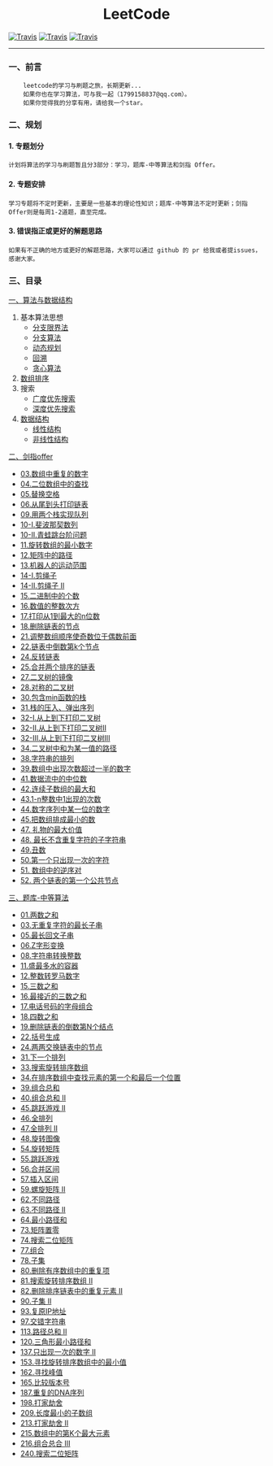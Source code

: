 <h1 align="center">LeetCode</h1>

[![Travis](https://img.shields.io/badge/language-JavaScript-yellow.svg)]() [![Travis](https://img.shields.io/badge/language-TypeScript-blue.svg)]() [![Travis](https://img.shields.io/badge/language-Java-white.svg)]()

----

### 一、前言

        leetcode的学习与刷题之旅，长期更新...
        如果你也在学习算法，可与我一起（1799158837@qq.com）。
        如果你觉得我的分享有用，请给我一个star。

### 二、规划
#### 1. 专题划分
    计划将算法的学习与刷题暂且分3部分：学习，题库-中等算法和剑指 Offer。

#### 2. 专题安排
    学习专题将不定时更新，主要是一些基本的理论性知识；题库-中等算法不定时更新；剑指 Offer则是每周1-2道题，直至完成。

#### 3. 错误指正或更好的解题思路
    如果有不正确的地方或更好的解题思路，大家可以通过 github 的 pr 给我或者提issues，感谢大家。

### 三、目录
[一、算法与数据结构](./算法与数据结构/README.md)
1. 基本算法思想
   - [分支限界法](./算法与数据结构/基本算法思想/分支限界法.md)
   - [分支算法](./算法与数据结构/基本算法思想/分治算法.md)
   - [动态规划](./算法与数据结构/基本算法思想/动态规划.md)
   - [回溯](./算法与数据结构/基本算法思想/回溯.md)
   - [贪心算法](./算法与数据结构/基本算法思想/贪心算法.md)
2. [数组排序](./算法与数据结构/排序/README.md)
3. 搜索
   - [广度优先搜索](./算法与数据结构/搜索/广度优先搜索.md)
   - [深度优先搜索](./算法与数据结构/搜索/深度优先搜索.md)
4. [数据结构](./算法与数据结构/数据结构/README.md)
   - [线性结构](./算法与数据结构/数据结构/线性结构.md)
   - [非线性结构](./算法与数据结构/数据结构/非线性结构.md)

[二、剑指offer](./剑指Offer/README.md)
- [03.数组中重复的数字](./剑指Offer/03.数组中重复的数字.md)
- [04.二位数组中的查找](./剑指Offer/04.二维数组中的查找.md)
- [05.替换空格](./剑指Offer/05.替换空格.md)
- [06.从尾到头打印链表](./剑指Offer/06.从尾到头打印链表.md)
- [09.用两个栈实现队列](./剑指Offer/09.用两个栈实现队列.md)
- [10-I.斐波那契数列](./剑指Offer/10-I.斐波那契数列.md)
- [10-II.青蛙跳台阶问题](./剑指Offer/10-II.青蛙跳台阶问题.md)
- [11.旋转数组的最小数字](./剑指Offer/11.旋转数组的最小数字.md)
- [12.矩阵中的路径](./剑指Offer/12.矩阵中的路径.md)
- [13.机器人的运动范围](./剑指Offer/13.机器人的运动范围.md)
- [14-I.剪绳子](./剑指Offer/14-I.剪绳子.md)
- [14-II.剪绳子 II](./剑指Offer/14-II.剪绳子II.md)
- [15.二进制中的个数](./剑指Offer/15.二进制中1的个数.md)
- [16.数值的整数次方](./剑指Offer/16.数值的整数次方.md)
- [17.打印从1到最大的n位数](./剑指Offer/17.打印从1到最大的n位数.md)
- [18.删除链表的节点](./剑指Offer/18.删除链表的节点.md)
- [21.调整数组顺序使奇数位于偶数前面](./剑指Offer/21.调整数组顺序使奇数位于偶数前面.md)
- [22.链表中倒数第k个节点](./剑指Offer/22.链表中倒数第k个节点.md)
- [24.反转链表](./剑指Offer/24.反转链表.md)
- [25.合并两个排序的链表](./剑指Offer/25.合并两个排序的链表.md)
- [27.二叉树的镜像](./剑指Offer/27.二叉树的镜像.md)
- [28.对称的二叉树](./剑指Offer/28.对称的二叉树.md)
- [30.包含min函数的栈](./剑指Offer/30.包含min函数的栈.md)
- [31.栈的压入、弹出序列](./剑指Offer/31.栈的压入_弹出序列.md)
- [32-I.从上到下打印二叉树](./剑指Offer/32-I.从上到下打印二叉树.md)
- [32-II.从上到下打印二叉树II](./剑指Offer/32-II.从上到下打印二叉树II.md)
- [32-III.从上到下打印二叉树III](./剑指Offer/32-III.从上到下打印二叉树III.md)
- [34.二叉树中和为某一值的路径](./剑指Offer/34.二叉树中和为某一值的路径.md)
- [38.字符串的排列](./剑指Offer/38.字符串的排列.md)
- [39.数组中出现次数超过一半的数字](./剑指Offer/39.数组中出现次数超过一半的数字.md)
- [41.数据流中的中位数](./剑指Offer/41.数据流中的中位数.md)
- [42.连续子数组的最大和](./剑指Offer/42.连续子数组的最大和.md)
- [43.1-n整数中1出现的次数](./剑指Offer/43.1-n整数中1出现的次数.md)
- [44.数字序列中某一位的数字](./剑指Offer/44.数字序列中某一位的数字.md)
- [45.把数组排成最小的数](./剑指Offer/45.把数组排成最小的数.md)
- [47. 礼物的最大价值](./剑指Offer/47.礼物的最大价值.md)
- [48. 最长不含重复字符的子字符串](./剑指Offer/48.最长不含重复字符的子字符串.md)
- [49.丑数](./剑指Offer/49.丑数.md)
- [50.第一个只出现一次的字符](./剑指Offer/50.第一个只出现一次的字符.md)
- [51. 数组中的逆序对](./剑指Offer/51.数组中的逆序对.md)
- [52. 两个链表的第一个公共节点](./剑指Offer/52.两个链表的第一个公共节点.md)

[三、题库-中等算法](./题库-中等算法/README.md)
- [01.两数之和](./题库-中等算法/01.两数之和.md)
- [03.无重复字符的最长子串](./题库-中等算法/03.无重复字符的最长子串.md)
- [05.最长回文子串](./题库-中等算法/05.最长回文子串.md)
- [06.Z字形变换](./题库-中等算法/06.Z字形变换.md)
- [08.字符串转换整数](./题库-中等算法/08.字符串转换整数(atoi).md)
- [11.盛最多水的容器](./题库-中等算法/11.盛最多水的容器.md)
- [12.整数转罗马数字](./题库-中等算法/12.整数转罗马数字.md)
- [15.三数之和](./题库-中等算法/15.三数之和.md)
- [16.最接近的三数之和](./题库-中等算法/16.最接近的三数之和.md)
- [17.电话号码的字母组合](./题库-中等算法/17.电话号码的字母组合.md)
- [18.四数之和](./题库-中等算法/18.四数之和.md)
- [19.删除链表的倒数第N个结点](./题库-中等算法/19.删除链表的倒数第N个结点.md)
- [22.括号生成](./题库-中等算法/22.括号生成.md)
- [24.两两交换链表中的节点](./题库-中等算法/24.两两交换链表中的节点.md)
- [31.下一个排列](./题库-中等算法/31.下一个排列.md)
- [33.搜索旋转排序数组](./题库-中等算法/33.搜索旋转排序数组.md)
- [34.在排序数组中查找元素的第一个和最后一个位置](./题库-中等算法/34.在排序数组中查找元素的第一个和最后一个位置.md)
- [39.组合总和](./题库-中等算法/39.组合总和.md)
- [40.组合总和 II](./题库-中等算法/40.组合总和II.md)
- [45.跳跃游戏 II](./题库-中等算法/45.跳跃游戏II.md)
- [46.全排列](./题库-中等算法/46.全排列.md)
- [47.全排列 II](./题库-中等算法/47.全排列II.md)
- [48.旋转图像](./题库-中等算法/48.旋转图像.md)
- [54.旋转矩阵](./题库-中等算法/54.螺旋矩阵.md)
- [55.跳跃游戏](./题库-中等算法/55.跳跃游戏.md)
- [56.合并区间](./题库-中等算法/56.合并区间.md)
- [57.插入区间](./题库-中等算法/57.插入区间.md)
- [59.螺旋矩阵 II](./题库-中等算法/59.螺旋矩阵II.md)
- [62.不同路径](./题库-中等算法/62.不同路径.md)
- [63.不同路径 II](./题库-中等算法/63.不同路径II.md)
- [64.最小路径和](./题库-中等算法/64.最小路径和.md)
- [73.矩阵置零](./题库-中等算法/73.矩阵置零.md)
- [74.搜索二位矩阵](./题库-中等算法/74.搜索二维矩阵.md)
- [77.组合](./题库-中等算法/77.组合.md)
- [78.子集](./题库-中等算法/78.子集.md)
- [80.删除有序数组中的重复项](./题库-中等算法/80.删除有序数组中的重复项II.md)
- [81.搜索旋转排序数组 II](./题库-中等算法/81.搜索旋转排序数组II.md)
- [82.删除排序链表中的重复元素 II](./题库-中等算法/82.删除排序链表中的重复元素II.md)
- [90.子集 II](./题库-中等算法/90.子集II.md)
- [93.复原IP地址](./题库-中等算法/93.复原IP地址.md)
- [97.交错字符串](./题库-中等算法/97.交错字符串.md)
- [113.路径总和 II](./题库-中等算法/113.路径总和II.md)
- [120.三角形最小路径和](./题库-中等算法/120.三角形最小路径和.md)
- [137.只出现一次的数字 II](./题库-中等算法/137.只出现一次的数字II.md)
- [153.寻找旋转排序数组中的最小值](./题库-中等算法/153.寻找旋转排序数组中的最小值.md)
- [162.寻找峰值](./题库-中等算法/162.寻找峰值.md)
- [165.比较版本号](./题库-中等算法/165.比较版本号.md)
- [187.重复的DNA序列](./题库-中等算法/187.重复的DNA序列.md)
- [198.打家劫舍](./题库-中等算法/198.打家劫舍.md)
- [209.长度最小的子数组](./题库-中等算法/209.长度最小的子数组.md)
- [213.打家劫舍 II](./题库-中等算法/213.打家劫舍II.md)
- [215.数组中的第K个最大元素](./题库-中等算法/215.数组中的第K个最大元素.md)
- [216.组合总合 III](./题库-中等算法/216.组合总和III.md)
- [240.搜索二位矩阵](./题库-中等算法/240.搜索二维矩阵II.md)
